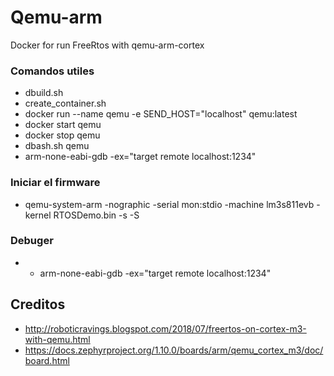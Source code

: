 # Qemu-arm
Docker for run FreeRtos with qemu-arm-cortex

### Comandos utiles
 - dbuild.sh
 - create_container.sh
 - docker run --name qemu -e SEND_HOST="localhost" qemu:latest
 - docker start qemu
 - docker stop qemu
 - dbash.sh qemu
 - arm-none-eabi-gdb -ex="target remote localhost:1234"

### Iniciar el firmware
 - qemu-system-arm -nographic -serial mon:stdio -machine lm3s811evb -kernel RTOSDemo.bin -s -S

### Debuger 
 - - arm-none-eabi-gdb -ex="target remote localhost:1234"

 ## Creditos
 - http://roboticravings.blogspot.com/2018/07/freertos-on-cortex-m3-with-qemu.html
 - https://docs.zephyrproject.org/1.10.0/boards/arm/qemu_cortex_m3/doc/board.html